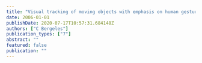 ```yaml
---
title: "Visual tracking of moving objects with emphasis on human gestures"
date: 2006-01-01
publishDate: 2020-07-17T10:57:31.684148Z
authors: ["C Bergeles"]
publication_types: ["7"]
abstract: ""
featured: false
publication: ""
---
```



